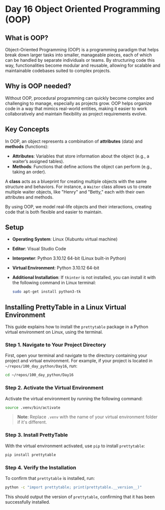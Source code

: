 # Day 16 Object Oriented Programming (OOP)

## What is OOP?
Object-Oriented Programming (OOP) is a programming paradigm that helps break down larger tasks into smaller, manageable pieces, each of which can be handled by separate individuals or teams. By structuring code this way, functionalities become modular and reusable, allowing for scalable and maintainable codebases suited to complex projects.


## Why is OOP needed?
Without OOP, procedural programming can quickly become complex and challenging to manage, especially as projects grow. OOP helps organize code in a way that mimics real-world entities, making it easier to work collaboratively and maintain flexibility as project requirements evolve.

## Key Concepts
In OOP, an object represents a combination of **attributes** (data) and **methods** (functions):
- **Attributes**: Variables that store information about the object (e.g., a waiter’s assigned tables).
- **Methods**: Functions that define actions the object can perform (e.g., taking an order).

A **class** acts as a blueprint for creating multiple objects with the same structure and behaviors. For instance, a `Waiter` class allows us to create multiple waiter objects, like "Henry" and "Betty," each with their own attributes and methods.

By using OOP, we model real-life objects and their interactions, creating code that is both flexible and easier to maintain.

## Setup

- **Operating System**: Linux (Xubuntu virtual machine)
- **Editor**: Visual Studio Code
- **Interpreter**: Python 3.10.12 64-bit (Linux built-in Python)
- **Virtual Environment**: Python 3.10.12 64-bit
- **Additional Installation**: If `tkinter` is not installed, you can install it with the following command in Linux terminal:
  
  ```bash
  sudo apt-get install python3-tk


## Installing PrettyTable in a Linux Virtual Environment

This guide explains how to install the `prettytable` package in a Python virtual environment on Linux, using the terminal.

### Step 1. Navigate to Your Project Directory

First, open your terminal and navigate to the directory containing your project and virtual environment. For example, if your project is located in `~/repos/100_day_python/Day16`, run:

```bash
cd ~/repos/100_day_python/Day16
```

### Step 2. Activate the Virtual Environment

Activate the virtual environment by running the following command:

```bash
source .venv/bin/activate
```

> **Note**: Replace `.venv` with the name of your virtual environment folder if it's different.

### Step 3. Install PrettyTable

With the virtual environment activated, use `pip` to install `prettytable`:

```bash
pip install prettytable
```

### Step 4. Verify the Installation

To confirm that `prettytable` is installed, run:

```bash
python -c "import prettytable; print(prettytable.__version__)"
```

This should output the version of `prettytable`, confirming that it has been successfully installed.